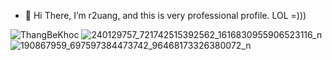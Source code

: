 - 👋 Hi There, I’m r2uang, and this is very professional profile. LOL =)))

![ThangBeKhoc](https://user-images.githubusercontent.com/104065088/164211412-11574de6-a5d6-438d-ae13-947aa16ef046.jpg)
![240129757_721742515392562_1616830955906523116_n](https://user-images.githubusercontent.com/104065088/164958587-28044843-c98f-4efa-a248-363e4dfae278.png)
![190867959_697597384473742_96468173326380072_n](https://user-images.githubusercontent.com/104065088/164958585-33e570d6-c181-47cb-b54d-ab518cb8e9c8.jpg)

